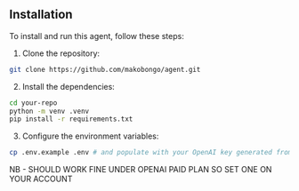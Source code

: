 ## Installation

To install and run this agent, follow these steps:

1. Clone the repository:

```bash
git clone https://github.com/makobongo/agent.git
```

2. Install the dependencies:

```bash
cd your-repo
python -m venv .venv
pip install -r requirements.txt
```

3. Configure the environment variables:

```bash
cp .env.example .env # and populate with your OpenAI key generated from openai platform
```
NB - SHOULD WORK FINE UNDER OPENAI PAID PLAN SO SET ONE ON YOUR ACCOUNT